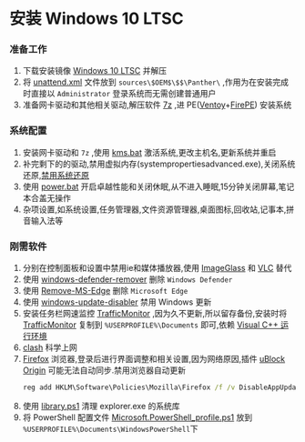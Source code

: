# 安装 Windows 10 LTSC
### 准备工作
1. 下载安装镜像 [Windows 10 LTSC](magnet:?xt=urn:btih:366ADAA52FB3639B17D73718DD5F9E3EE9477B40&dn=SW_DVD9_WIN_ENT_LTSC_2021_64BIT_ChnSimp_MLF_X22-84402.ISO&xl=5044211712) 并解压
2. 将 [unattend.xml](./unattend.xml) 文件放到 `sources\$OEM$\$$\Panther\` ,作用为在安装完成时直接以 `Administrator` 登录系统而无需创建普通用户
3. 准备网卡驱动和其他相关驱动,解压软件 [7z](https://github.com/mcmilk/7-Zip-zstd) ,进 PE([Ventoy](https://www.ventoy.net/cn/index.html)+[FirePE](https://firpe.cn/page-247)) 安装系统
### 系统配置
1. 安装网卡驱动和 `7z` ,使用 [kms.bat](./kms.bat) 激活系统,更改主机名,更新系统并重启
2. 补完剩下的的驱动,禁用虚拟内存(systempropertiesadvanced.exe),关闭系统还原,[禁用系统还原](组策略>计算机配置>管理模板>系统>系统还原>关闭系统还原>启用)
3. 使用 [power.bat](./power.bat) 开启卓越性能和关闭休眠,从不进入睡眠,15分钟关闭屏幕,笔记本合盖无操作
4. 杂项设置,如系统设置,任务管理器,文件资源管理器,桌面图标,回收站,记事本,拼音输入法等
### 刚需软件
1. 分别在控制面板和设置中禁用ie和媒体播放器,使用 [ImageGlass](https://imageglass.org/) 和 [VLC](https://www.videolan.org/) 替代
2. 使用 [windows-defender-remover](https://github.com/ionuttbara/windows-defender-remover) 删除 `Windows Defender`
3. 使用 [Remove-MS-Edge](https://github.com/ShadowWhisperer/Remove-MS-Edge) 删除 `Microsoft Edge`
4. 使用 [windows-update-disabler](https://github.com/tsgrgo/windows-update-disabler) 禁用 Windows 更新
5. 安装任务栏网速监控 [TrafficMonitor](https://github.com/zhongyang219/TrafficMonitor) ,因为久不更新,所以留存备份,安装时将 [TrafficMonitor](./TrafficMonitor) 复制到 `%USERPROFILE%\Documents` 即可,依赖 [Visual C++ 运行环境](https://aka.ms/vs/17/release/vc_redist.x64.exe)
6. [clash](https://github.com/clash-verge-rev/clash-verge-rev) 科学上网
7. [Firefox](https://download.mozilla.org/?product=firefox-esr-latest-ssl&os=win64&lang=zh-CN) 浏览器,登录后进行界面调整和相关设置,因为网络原因,插件 [uBlock Origin](https://addons.mozilla.org/zh-CN/firefox/addon/ublock-origin/) 可能无法自动同步.禁用浏览器自动更新
    ```bat
    reg add HKLM\Software\Policies\Mozilla\Firefox /f /v DisableAppUpdate /t REG_DWORD /d 1
    ```
8. 使用 [library.ps1](./library.ps1) 清理 explorer.exe 的系统库
9. 将 PowerShell 配置文件 [Microsoft.PowerShell_profile.ps1](./Microsoft.PowerShell_profile.ps1) 放到 `%USERPROFILE%\Documents\WindowsPowerShell`下